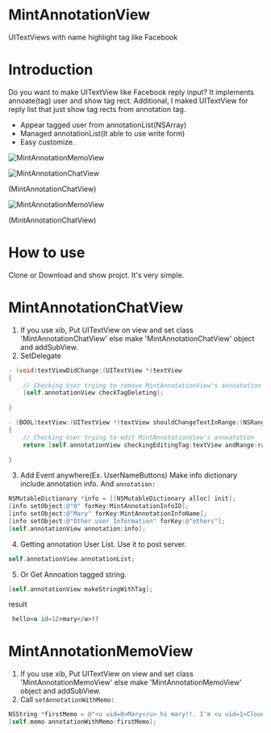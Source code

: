 MintAnnotationView
==================

UITextViews with name highlight tag like Facebook


Introduction
==
Do you want to make UITextView like Facebook reply input?
It implements annoate(tag) user and show tag rect.
Additional, I maked UITextView for reply list that just show tag rects from annotation tag.

 * Appear tagged user from annotationList(NSArray)
 * Managed annotationList(It able to use write form)
 * Easy customize.
 

![MintAnnotationMemoView](https://raw.githubusercontent.com/soleaf/MintAnnotationView/master/cs_chatview.gif)

![MintAnnotationChatView](https://raw.githubusercontent.com/soleaf/MintAnnotationView/master/sc_chatview.png)

(MintAnnotationChatView)

![MintAnnotationMemoView](https://raw.githubusercontent.com/soleaf/MintAnnotationView/master/cs_memoview.png)

(MintAnnotationChatView)

How to use
==
Clone or Download and show projct. It's very simple.

MintAnnotationChatView
====

1. If you use xib, Put UITextView on view and set class 'MintAnnotationChatView' else make 'MintAnnotationChatView' object and addSubView.
2. SetDelegate

```objective-c
- (void)textViewDidChange:(UITextView *)textView
{
    // Checking User trying to remove MintAnnotationView's annoatation
    [self.annotationView checkTagDeleting];
    
}

- (BOOL)textView:(UITextView *)textView shouldChangeTextInRange:(NSRange)range replacementText:(NSString *)text
{
    // Checking User trying to edit MintAnnotationView's annoatation
    return [self.annotationView checkingEditingTag:textView andRange:range];
    
}
```

3. Add Event anywhere(Ex. UserNameButtons) Make info dictionary include annotation info. And `annotation:`

```objective-c
NSMutableDictionary *info = [[NSMutableDictionary alloc] init];
[info setObject:@"0" forKey:MintAnnotationInfoID];
[info setObject:@"Mary" forKey:MintAnnotationInfoName];
[info setObject:@"Other user Information" forKey:@"others"];
[self.annotationView annotation:info];
```

4. Getting annotation User List. Use it to post server.

```objective-c
self.annotationView.annotationList;
```

5. Or Get Annoation tagged string.

```objective-c
[self.annotationView makeStringWithTag];
```
result
```html
 hello<u id=12>mary</u>!!
```

MintAnnotationMemoView
====

1. If you use xib, Put UITextView on view and set class 'MintAnnotationMemoView' else make 'MintAnnotationMemoView' object and addSubView.
2. Call `setAnnotationWithMemo: `

```objective-c
NSString *firstMemo = @"<u uid=0>Mary</u> hi mary!!. I'm <u uid=1>Cloud</u>.";
[self.memo annotationWithMemo:firstMemo];
```
